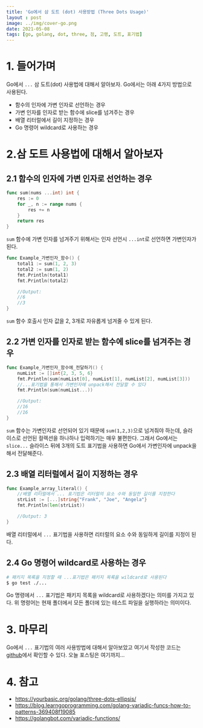 ```yaml
---
title: 'Go에서 삼 도트 (dot) 사용방법 (Three Dots Usage)'
layout : post
image: ../img/cover-go.png
date: 2021-05-08
tags: [go, golang, dot, three, 점, 고랭, 도트, 표기법]
---
```


# 1. 들어가며

Go에서 `...` 삼 도트(dot) 사용법에 대해서 알아보자. Go에서는 아래 4가지 방법으로 사용된다.

- 함수의 인자에 가변 인자로 선언하는 경우
- 가변 인자를 인자로 받는 함수에 slice를 넘겨주는 경우
- 배열 리터럴에서 길이 지정하는 경우
- Go 명령어 wildcard로 사용하는 경우

# 2.삼 도트 사용법에 대해서 알아보자

## 2.1 함수의 인자에 가변 인자로 선언하는 경우

```go
func sum(nums ...int) int {
	res := 0
	for _, n := range nums {
		res += n
	}
	return res
}
```

`sum` 함수에 가변 인자를 넘겨주기 위해서는 인자 선언시 `...int`로 선언하면 가변인자가 된다. 

```go
func Example_가변인자_함수() {
	total1 := sum(1, 2, 3)
	total2 := sum(1, 2)
	fmt.Println(total1)
	fmt.Println(total2)

	//Output:
	//6
	//3
}
```

`sum` 함수 호출시 인자 값을 2, 3개로 자유롭게 넘겨줄 수 있게 된다.



## 2.2 가변 인자를 인자로 받는 함수에 slice를 넘겨주는 경우

```go
func Example_가변인자_함수에_전달하기() {
	numList := []int{2, 3, 5, 6}
	fmt.Println(sum(numList[0], numList[1], numList[2], numList[3]))
	//...표기법을 통해서 가변인자에 unpack해서 전달할 수 있다
	fmt.Println(sum(numList...))

	//Output:
	//16
	//16
}
```

`sum` 함수는 가변인자로 선언되어 있기 때문에 `sum(1,2,3)`으로 넘겨줘야 하는데, 슬라이스로 선언된 컬렉션을 하나하나 입력하기는 매우 불편한다. 그래서 Go에서는 `slice...` 슬라이스 뒤에 3개의 도트 표기법을 사용하면 Go에서 가변인자에 unpack을 해서 전달해준다. 

## 2.3 배열 리터럴에서 길이 지정하는 경우

```go
func Example_array_literal() {
	//배열 리터럴에서 ... 표기법은 리터럴의 요소 수와 동일한 길이를 지정한다
	strList := [...]string{"Frank", "Joe", "Angela"}
	fmt.Println(len(strList))

	//Output: 3
}
```

배열 리터럴에서 `...` 표기법을 사용하면 리터럴의 요소 수와 동일하게 길이를 지정이 된다.



## 2.4 Go 명령어 wildcard로 사용하는 경우

```bash
# 패키지 목록을 지정할 때 ...표기법은 패키지 목록을 wildcard로 사용된다
$ go test ./...
```

Go 명령에서 `...` 표기법은 패키지 목록을 wildcard로 사용하겠다는 의미를 가지고 있다. 위 명령어는 현재 폴더에서 모든 폴더에 있는 테스트 파일을 실행하라는 의미이다. 

# 3. 마무리

Go에서 `...` 표기법의 여러 사용방법에 대해서 알아보았고 여기서 작성한 코드는 [github](https://github.com/kenshin579/tutorials-go/tree/master/go-three-dots)에서 확인할 수 있다. 오늘 포스팅은 여기까지... 

# 4. 참고

- https://yourbasic.org/golang/three-dots-ellipsis/
- https://blog.learngoprogramming.com/golang-variadic-funcs-how-to-patterns-369408f19085
- https://golangbot.com/variadic-functions/

